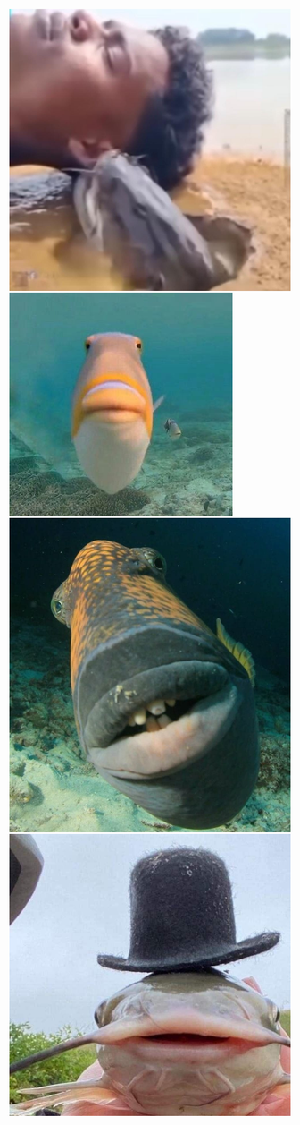![alt text](https://github.com/nuraliyyu/fufufafourr/blob/main/folder/Gambar%20WhatsApp%202024-11-06%20pukul%2011.10.43_9bb365b9.jpg?raw=true)
![alt text](https://github.com/nuraliyyu/fufufafourr/blob/main/folder/Gambar%20WhatsApp%202024-11-06%20pukul%2011.19.14_24a44f81.jpg?raw=true)
![alt text](https://github.com/nuraliyyu/fufufafourr/blob/main/folder/Gambar%20WhatsApp%202024-11-06%20pukul%2011.19.15_70cfc428.jpg?raw=true)
![alt text](https://github.com/nuraliyyu/fufufafourr/blob/main/folder/Gambar%20WhatsApp%202024-11-06%20pukul%2011.19.15_e7075969.jpg?raw=true)
